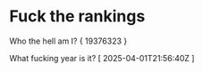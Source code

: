 # Fuck the rankings

Who the hell am I?
{ 19376323 }

What fucking year is it?
[ 2025-04-01T21:56:40Z ]
